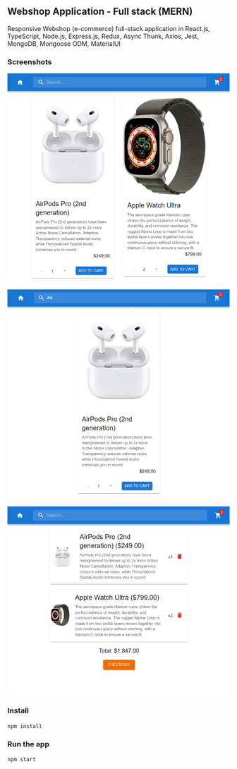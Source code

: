 ## Webshop Application - Full stack (MERN)

Responsive Webshop (e-commerce) full-stack application in React.js, TypeScript, Node.js, Express.js, Redux, Async Thunk, Axios, Jest, MongoDB, Mongoose ODM, MaterialUI


### Screenshots

![Home](https://github.com/ELeibner/webshop-app/blob/main/client/screenshots/home.png)

![Search](https://github.com/ELeibner/webshop-app/blob/main/client/screenshots/search.png)

![Cart](https://github.com/ELeibner/webshop-app/blob/main/client/screenshots/cart.png)


### Install

```
npm install
```

### Run the app

```
npm start
```
